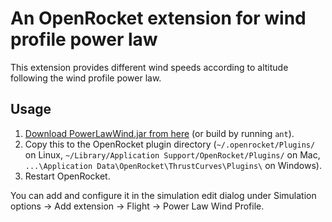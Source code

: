 An OpenRocket extension for wind profile power law
==============================================
This extension provides different wind speeds according to altitude following the wind profile power law.

Usage
-------------------

1. [Download PowerLawWind.jar from here](https://github.com/wasa-rockoon/PowerLawWind/releases) (or build by running `ant`).
2. Copy this to the OpenRocket plugin directory (`~/.openrocket/Plugins/` on Linux, `~/Library/Application Support/OpenRocket/Plugins/` on Mac, `...\Application Data\OpenRocket\ThrustCurves\Plugins\` on Windows).  
3. Restart OpenRocket.

You can add and configure it in the simulation edit dialog under Simulation options -> Add extension -> Flight -> Power Law Wind Profile.
